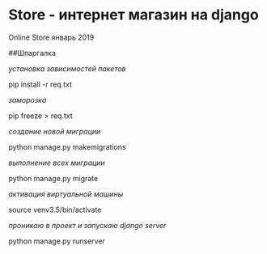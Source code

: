 # Store - интернет магазин на django

Online Store январь 2019


##Шпаргалка

_установка зависимостей пакетов_

pip install -r req.txt

_заморозка_

pip freeze > req.txt

_создание новой миграции_

python manage.py makemigrations

_выполнение всех миграции_

python manage.py migrate

_активация виртуальной машины_

source venv3.5/bin/activate

_проникаю в проект и запускаю django server_

python manage.py runserver
